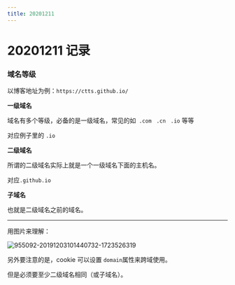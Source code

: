 ```yaml
---
title: 20201211
---
```

# 20201211 记录

### 域名等级

以博客地址为例：`https://ctts.github.io/`

**一级域名**

域名有多个等级，必备的是一级域名，常见的如` .com` ` .cn` ` .io` 等等

对应例子里的 `.io`

**二级域名**

所谓的二级域名实际上就是一个一级域名下面的主机名。

对应`.github.io`

**子域名**

也就是二级域名之前的域名。

---

用图片来理解：

![955092-20191203101440732-1723526319](https://tva1.sinaimg.cn/large/0081Kckwly1glk13cabnpj30ci04gmxa.jpg)

另外要注意的是，cookie 可以设置 `domain`属性来跨域使用。

但是必须要至少二级域名相同（或子域名）。